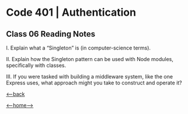 # Code 401 | Authentication

## Class 06 Reading Notes

I. Explain what a “Singleton” is (in computer-science terms).



II. Explain how the Singleton pattern can be used with Node modules, specifically with classes.

III. If you were tasked with building a middleware system, like the one Express uses, what approach might you take to construct and operate it?


[<--back](401week2.md)

[<--home-->](../../README.md)
